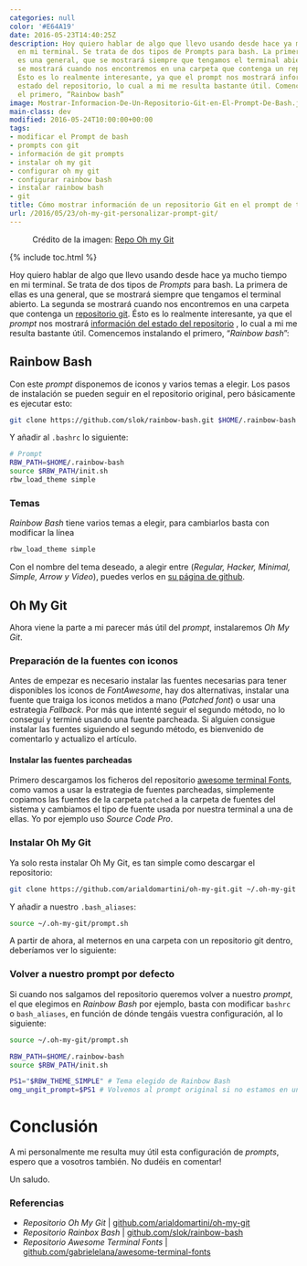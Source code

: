 ```yaml
---
categories: null
color: '#E64A19'
date: 2016-05-23T14:40:25Z
description: Hoy quiero hablar de algo que llevo usando desde hace ya mucho tiempo
  en mi terminal. Se trata de dos tipos de Prompts para bash. La primera de ellas
  es una general, que se mostrará siempre que tengamos el terminal abierto. La segunda
  se mostrará cuando nos encontremos en una carpeta que contenga un repositorio git.
  Ésto es lo realmente interesante, ya que el prompt nos mostrará información del
  estado del repositorio, lo cual a mi me resulta bastante útil. Comencemos instalando
  el primero, “Rainbow bash”
image: Mostrar-Informacion-De-Un-Repositorio-Git-en-El-Prompt-De-Bash.jpg
main-class: dev
modified: 2016-05-24T10:00:00+00:00
tags:
- modificar el Prompt de bash
- prompts con git
- información de git prompts
- instalar oh my git
- configurar oh my git
- configurar rainbow bash
- instalar rainbow bash
- git
title: Cómo mostrar información de un repositorio Git en el prompt de tu terminal
url: /2016/05/23/oh-my-git-personalizar-prompt-git/
---
```


<figure>
<a href="/assets/img/Mostrar-Informacion-De-Un-Repositorio-Git-en-El-Prompt-De-Bash.jpg"><amp-img on="tap:lightbox1" role="button" tabindex="0" layout="responsive" src="/assets/img/Mostrar-Informacion-De-Un-Repositorio-Git-en-El-Prompt-De-Bash.jpg" title="{{ page.title }}" alt="{{ page.title }}" width="823px" height="518px" /></a>
<span class="image-credit">Crédito de la imagen: <a href="https://github.com/arialdomartini/oh-my-git" target="_blank" title="Repo Oh my Git">Repo Oh my Git</a></span>
</figure>

{% include toc.html %}

Hoy quiero hablar de algo que llevo usando desde hace ya mucho tiempo en mi terminal. Se trata de dos tipos de _Prompts_ para bash. La primera de ellas es una general, que se mostrará siempre que tengamos el terminal abierto. La segunda se mostrará cuando nos encontremos en una carpeta que contenga un [repositorio git](/git "Tutoriales sobre Git"). Ésto es lo realmente interesante, ya que el _prompt_ nos mostrará [información del estado del repositorio](https://elbauldelprogramador.com/mini-tutorial-y-chuleta-de-comandos-git/ "Chuleta de comandos Git")  , lo cual a mi me resulta bastante útil. Comencemos instalando el primero, “_Rainbow bash_”:

<!--ad-->

## Rainbow Bash

Con este _prompt_ disponemos de iconos y varios temas a elegir. Los pasos de instalación se pueden seguir en el repositorio original, pero básicamente es ejecutar esto:

```bash
git clone https://github.com/slok/rainbow-bash.git $HOME/.rainbow-bash
```

Y añadir al `.bashrc` lo siguiente:

```bash
# Prompt
RBW_PATH=$HOME/.rainbow-bash
source $RBW_PATH/init.sh
rbw_load_theme simple
```

### Temas

_Rainbow Bash_ tiene varios temas a elegir, para cambiarlos basta con modificar la línea

```bash
rbw_load_theme simple
```

Con el nombre del tema deseado, a alegir entre (_Regular, Hacker, Minimal, Simple, Arrow y Video_), puedes verlos en [su página de github](https://github.com/slok/rainbow-bash/tree/master/themes).

## Oh My Git

Ahora viene la parte a mi parecer más útil del _prompt_, instalaremos _Oh My Git_.

### Preparación de la fuentes con iconos

Antes de empezar es necesario instalar las fuentes necesarias para tener disponibles los iconos de _FontAwesome_, hay dos alternativas, instalar una fuente que traiga los iconos metidos a mano (_Patched font_) o usar una estrategia _Fallback_. Por más que intenté seguir el segundo método, no lo conseguí y terminé usando una fuente parcheada. Si alguien consigue instalar las fuentes siguiendo el segundo método, es bienvenido de comentarlo y actualizo el artículo.

#### Instalar las fuentes parcheadas

Primero descargamos los ficheros del repositorio [awesome terminal Fonts](https://github.com/gabrielelana/awesome-terminal-fonts), como vamos a usar la estrategia de fuentes parcheadas, simplemente copiamos las fuentes de la carpeta `patched` a la carpeta de fuentes del sistema y cambiamos el tipo de fuente usada por nuestra terminal a una de ellas. Yo por ejemplo uso _Source Code Pro_.

### Instalar Oh My Git

Ya solo resta instalar Oh My Git, es tan simple como descargar el repositorio:

```bash
git clone https://github.com/arialdomartini/oh-my-git.git ~/.oh-my-git
```

Y añadir a nuestro `.bash_aliases`:

```bash
source ~/.oh-my-git/prompt.sh
```

A partir de ahora, al meternos en una carpeta con un repositorio git dentro, deberíamos ver lo siguiente:

<figure>
<a href="/assets/img/ohmygitprompt.png"><amp-img on="tap:lightbox1" role="button" tabindex="0" layout="responsive" src="/assets/img/ohmygitprompt.png" title="{{ page.title }}" alt="{{ page.title }}" width="527px" height="39px" /></a>
</figure>

### Volver a nuestro prompt por defecto

Si cuando nos salgamos del repositorio queremos volver a nuestro _prompt_, el que elegimos en _Rainbow Bash_ por ejemplo, basta con modificar `bashrc` o `bash_aliases`, en función de dónde tengáis vuestra configuración, al lo siguiente:

```bash
source ~/.oh-my-git/prompt.sh

RBW_PATH=$HOME/.rainbow-bash
source $RBW_PATH/init.sh

PS1="$RBW_THEME_SIMPLE" # Tema elegido de Rainbow Bash
omg_ungit_prompt=$PS1 # Volvemos al prompt original si no estamos en un repo
```

# Conclusión

A mi personalmente me resulta muy útil esta configuración de _prompts_, espero que a vosotros también. No dudéis en comentar!

Un saludo.

### Referencias

- _Repositorio Oh My Git_ \| [github.com/arialdomartini/oh-my-git](https://github.com/arialdomartini/oh-my-git "Repo Oh my Git")
- _Repositorio Rainbox Bash_ \| [github.com/slok/rainbow-bash](https://github.com/slok/rainbow-bash "Repositorio Rainbox Bash")
- _Repositorio Awesome Terminal Fonts_ \| [github.com/gabrielelana/awesome-terminal-fonts](https://github.com/gabrielelana/awesome-terminal-fonts "Repositorio Awesome Terminal Fonts")
